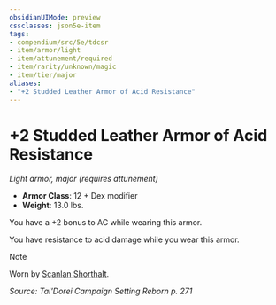 ```yaml
---
obsidianUIMode: preview
cssclasses: json5e-item
tags:
- compendium/src/5e/tdcsr
- item/armor/light
- item/attunement/required
- item/rarity/unknown/magic
- item/tier/major
aliases: 
- "+2 Studded Leather Armor of Acid Resistance"
---
```

# +2 Studded Leather Armor of Acid Resistance
*Light armor, major (requires attunement)*  

- **Armor Class**: 12 + Dex modifier
- **Weight**: 13.0 lbs.

You have a +2 bonus to AC while wearing this armor.

You have resistance to acid damage while you wear this armor.

> [!note]
> Worn by [Scanlan Shorthalt](2-Mechanics/CLI/bestiary/npc/scanlan-shorthalt-tdcsr.md).

*Source: Tal'Dorei Campaign Setting Reborn p. 271*